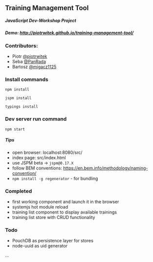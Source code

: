 ## Training Management Tool
##### JavaScript Dev-Workshop Project
##### Demo: http://piotrwitek.github.io/training-management-tool/

### Contributors:
- Piotr [@piotrwitek](https://github.com/piotrwitek)
- Seba [@PanRada](https://github.com/PanRada)
- Bartosz [@migacz1125](https://github.com/migacz1125)


### Install commands
  `npm install`

  `jspm install`

  `typings install`

### Dev server run command
`npm start`

##### Tips
- open browser: localhost:8080/src/
- index page: src/index.html
- use JSPM beta -> `jspm@0.17.X`
- follow BEM conventions: https://en.bem.info/methodology/naming-convention/
- `npm install -g regenerator` - for bundling

### Completed
- first working component and launch it in the browser
- systemjs hot module reload
- training list component to display available trainings
- training list store with CRUD functionality

### Todo
- PouchDB as persistence layer for stores
- node-uuid as uid generator

…

